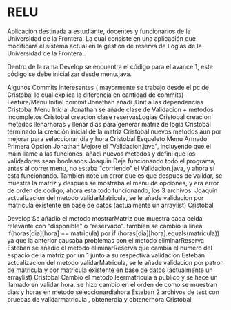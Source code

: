 # RELU
Aplicación destinada a estudiante, docentes y funcionarios de la Universidad de la Frontera. La cual consiste en una aplicación que modificará el sistema actual en la gestión de reserva de Logias de la Universidad de la Frontera..

Dentro de la rama Develop se encuentra el código para el avance 1, este código se debe inicializar desde menu.java.


Algunos Commits interesantes ( mayormente se trabajo desde el pc de Cristobal lo cual explica la diferencia en cantidad de commits)
Feature/Menu
Initial commit Jonathan
añadi jUnit a las dependencias Cristobal
Menu Inicial Jonathan
se añade clase de Validacion + metodos incompletos Cristobal
creacion clase reservasLogias Cristobal
creacion metodos llenarhoras y llenar dias para generar matriz de logia Cristobal
terminado la creación inicial de la matriz Cristobal
nuevos metodos aun por mejorar para seleccionar dia y hora Cristobal 
Esqueleto Menu Armado Primera Opcion Jonathan 
Mejore el "Validacion.java", incluyendo que el main llame a las funciones, añadi nuevos metodos y defini que los validadores sean booleanos Joaquin
Deje funcionando todo el programa, antes al correr menu, no estaba "corriendo" el Validacion.java, y ahora si esta funcionando. Tambien note un error que es que despues de validar, se muestra la matriz y despues se mostraba el menu de opciones, y era error de orden de codigo, ahora esta todo funcionando, los 3 archivos. Joaquin
actualizacion del metodo validarMatricula, se le añade validacion por matricula existente en base de datos (actualmente un arraylist) Cristobal

Develop
Se añadio el metodo mostrarMatriz que muestra cada celda relevante con "disponible" o "reservado". tambien se cambio la linea if(horas[dia][hora] == matricula) por if (horas[dia][hora].equals(matricula)) ya que la anterior causaba problemas con el metodo eliminarReserva Esteban
se añadio el metodo eliminarReserva que cambia el numero del espacio de la matriz por un 1 junto a su respectiva validacion Esteban
actualizacion del metodo validarMatricula, se le añade validacion por patron de matricula y por matricula existente en base de datos (actualmente un arraylist) Cristobal 
Cambio el metodo leermatricula a publico y se hace un llamado en validar hora. se hizo cambio en el orden de como se muestran dias y horas en metodo seleccionardiahora Esteban
2 archivos de test con pruebas de validarmatricula , obtenerdia y obtenerhora Cristobal

